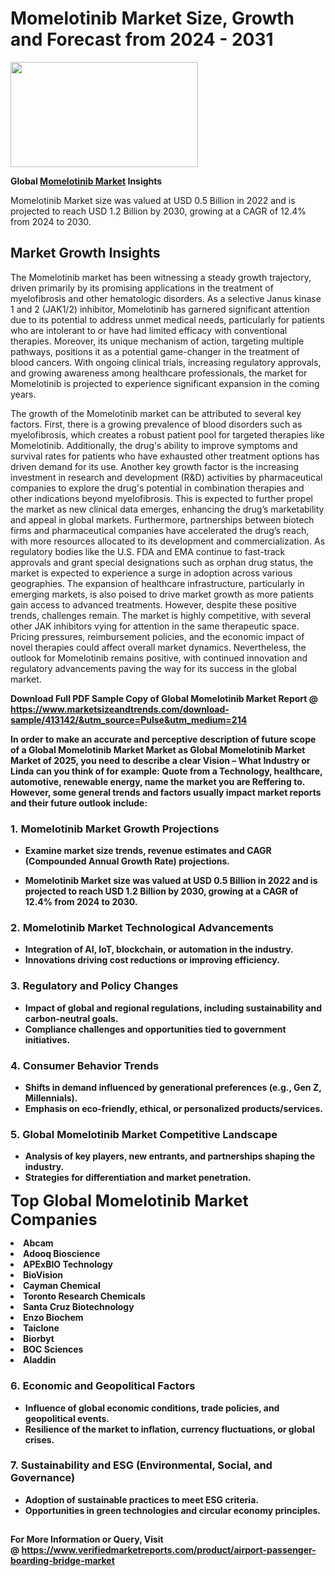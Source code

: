 <H1>Momelotinib Market Size, Growth and Forecast from 2024 - 2031</H1><img class="aligncenter size-medium wp-image-584254" src="https://thirdeyenews.in/wp-content/uploads/2024/09/Global-Market-Research-300x168.jpeg" alt="" width="300" height="168" /><p><strong>Global&nbsp;<a href="https://www.marketsizeandtrends.com/download-sample/413142/&amp;utm_source=Pulse&amp;utm_medium=214">Momelotinib Market</a> Insights</strong></p><p>Momelotinib Market size was valued at USD 0.5 Billion in 2022 and is projected to reach USD 1.2 Billion by 2030, growing at a CAGR of 12.4% from 2024 to 2030.</p><p><h2>Market Growth Insights</h2> <p>The Momelotinib market has been witnessing a steady growth trajectory, driven primarily by its promising applications in the treatment of myelofibrosis and other hematologic disorders. As a selective Janus kinase 1 and 2 (JAK1/2) inhibitor, Momelotinib has garnered significant attention due to its potential to address unmet medical needs, particularly for patients who are intolerant to or have had limited efficacy with conventional therapies. Moreover, its unique mechanism of action, targeting multiple pathways, positions it as a potential game-changer in the treatment of blood cancers. With ongoing clinical trials, increasing regulatory approvals, and growing awareness among healthcare professionals, the market for Momelotinib is projected to experience significant expansion in the coming years.</p> <p><strong></strong></p> <p>The growth of the Momelotinib market can be attributed to several key factors. First, there is a growing prevalence of blood disorders such as myelofibrosis, which creates a robust patient pool for targeted therapies like Momelotinib. Additionally, the drug's ability to improve symptoms and survival rates for patients who have exhausted other treatment options has driven demand for its use. Another key growth factor is the increasing investment in research and development (R&D) activities by pharmaceutical companies to explore the drug's potential in combination therapies and other indications beyond myelofibrosis. This is expected to further propel the market as new clinical data emerges, enhancing the drug’s marketability and appeal in global markets. Furthermore, partnerships between biotech firms and pharmaceutical companies have accelerated the drug’s reach, with more resources allocated to its development and commercialization. As regulatory bodies like the U.S. FDA and EMA continue to fast-track approvals and grant special designations such as orphan drug status, the market is expected to experience a surge in adoption across various geographies. The expansion of healthcare infrastructure, particularly in emerging markets, is also poised to drive market growth as more patients gain access to advanced treatments. However, despite these positive trends, challenges remain. The market is highly competitive, with several other JAK inhibitors vying for attention in the same therapeutic space. Pricing pressures, reimbursement policies, and the economic impact of novel therapies could affect overall market dynamics. Nevertheless, the outlook for Momelotinib remains positive, with continued innovation and regulatory advancements paving the way for its success in the global market.</p> <p><strong></p><p><span class=""><strong>Download Full PDF Sample Copy of Global Momelotinib Market Report</strong> @ <a href="https://www.marketsizeandtrends.com/download-sample/413142/&amp;utm_source=Pulse&amp;utm_medium=214" target="_blank">https://www.marketsizeandtrends.com/download-sample/413142/&amp;utm_source=Pulse&amp;utm_medium=214</a></span></p><p>In order to make an accurate and perceptive description of future scope of a Global&nbsp;Momelotinib Market Market as Global&nbsp;Momelotinib Market Market of 2025, you need to describe a clear Vision &ndash; What Industry or Linda can you think of for example: Quote from a Technology, healthcare, automotive, renewable energy, name the market you are Reffering to. However, some general trends and factors usually impact market reports and their future outlook include:</p><h3>1.&nbsp;<strong>Momelotinib Market Growth Projections</strong></h3><ul><li>Examine market size trends, revenue estimates and CAGR (Compounded Annual Growth Rate) projections.</li><li><p>Momelotinib Market size was valued at USD 0.5 Billion in 2022 and is projected to reach USD 1.2 Billion by 2030, growing at a CAGR of 12.4% from 2024 to 2030.</p></li></ul><h3>2.&nbsp;<strong>Momelotinib Market Technological Advancements</strong></h3><ul><li>Integration of AI, IoT, blockchain, or automation in the industry.</li><li>Innovations driving cost reductions or improving efficiency.</li></ul><h3>3.&nbsp;<strong>Regulatory and Policy Changes</strong></h3><ul><li>Impact of global and regional regulations, including sustainability and carbon-neutral goals.</li><li>Compliance challenges and opportunities tied to government initiatives.</li></ul><h3>4.&nbsp;<strong>Consumer Behavior Trends</strong></h3><ul><li>Shifts in demand influenced by generational preferences (e.g., Gen Z, Millennials).</li><li>Emphasis on eco-friendly, ethical, or personalized products/services.</li></ul><h3>5.&nbsp;<strong>Global Momelotinib Market Competitive Landscape</strong></h3><ul><li>Analysis of key players, new entrants, and partnerships shaping the industry.</li><li>Strategies for differentiation and market penetration.</li></ul><p data-pm-slice="1 1 []"><span style="color: inherit; font-family: inherit; font-size: 25px;">Top Global Momelotinib Market Companies</span></p><div class="" data-test-id=""><p><li>Abcam</li><li> Adooq Bioscience</li><li> APExBIO Technology</li><li> BioVision</li><li> Cayman Chemical</li><li> Toronto Research Chemicals</li><li> Santa Cruz Biotechnology</li><li> Enzo Biochem</li><li> Taiclone</li><li> Biorbyt</li><li> BOC Sciences</li><li> Aladdin</li></p></div><h3>6.&nbsp;<strong>Economic and Geopolitical Factors</strong></h3><ul><li>Influence of global economic conditions, trade policies, and geopolitical events.</li><li>Resilience of the market to inflation, currency fluctuations, or global crises.</li></ul><h3>7.&nbsp;<strong>Sustainability and ESG (Environmental, Social, and Governance)</strong></h3><ul><li>Adoption of sustainable practices to meet ESG criteria.</li><li>Opportunities in green technologies and circular economy principles.</li></ul><h2><strong style="font-size: 14px;">For More Information or Query, Visit @&nbsp;</strong><a style="background-color: #ffffff; font-size: 14px;" href="https://www.marketsizeandtrends.com/report/momelotinib-market/" target="_blank">https://www.verifiedmarketreports.com/product/airport-passenger-boarding-bridge-market</a></h2>
